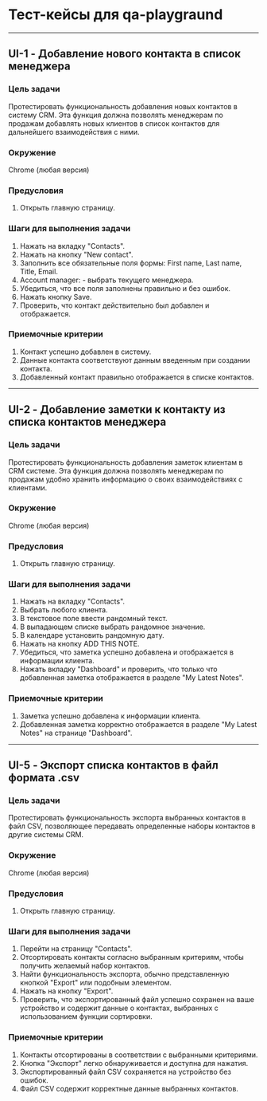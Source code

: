 # Тест-кейсы для qa-playgraund
***
## UI-1 - Добавление нового контакта в список менеджера
### Цель задачи
Протестировать функциональность добавления новых контактов в систему CRM. 
Эта функция должна позволять менеджерам по продажам добавлять новых клиентов в список контактов для дальнейшего взаимодействия с ними.
### Окружение
Chrome (любая версия)
### Предусловия
1. Открыть главную страницу. 
### Шаги для выполнения задачи
1. Нажать на вкладку "Contacts".
2. Нажать на кнопку "New contact".
3. Заполнить все обязательные поля формы: First name, Last name, Title, Email.
4. Account manager: - выбрать текущего менеджера.
5. Убедиться, что все поля заполнены правильно и без ошибок.
6. Нажать кнопку Save.
7. Проверить, что контакт действительно был добавлен и отображается.
### Приемочные критерии
1. Контакт успешно добавлен в систему.
2. Данные контакта соответствуют данным введенным при создании контакта.
3. Добавленный контакт правильно отображается в списке контактов.
***
## UI-2 - Добавление заметки к контакту из списка контактов менеджера
### Цель задачи
Протестировать функциональность добавления заметок клиентам в CRM системе. 
Эта функция должна позволять менеджерам по продажам удобно хранить информацию о своих взаимодействиях с клиентами.
### Окружение
Chrome (любая версия)
### Предусловия
1. Открыть главную страницу. 
### Шаги для выполнения задачи
1. Нажать на вкладку "Contacts".
2. Выбрать любого клиента.
3. В текстовое поле ввести рандомный текст.
4. В выпадающем списке выбрать рандомное значение.
5. В календаре установить рандомную дату.
6. Нажать на кнопку ADD THIS NOTE.
7. Убедиться, что заметка успешно добавлена и отображается в информации клиента.
8. Нажать вкладку "Dashboard" и проверить, что только что добавленная заметка отображается в разделе "My Latest Notes".
### Приемочные критерии
1. Заметка успешно добавлена к информации клиента.
2. Добавленная заметка корректно отображается в разделе "My Latest Notes" на странице "Dashboard".
***
## UI-5 - Экспорт списка контактов в файл формата .csv
### Цель задачи
Протестировать функциональность экспорта выбранных контактов в файл CSV, позволяющее передавать определенные наборы контактов в другие системы CRM.
### Окружение
Chrome (любая версия)
### Предусловия
1. Открыть главную страницу.
### Шаги для выполнения задачи
1. Перейти на страницу "Contacts".
2. Отсортировать контакты согласно выбранным критериям, чтобы получить желаемый набор контактов.
3. Найти функциональность экспорта, обычно представленную кнопкой "Export" или подобным элементом.
4. Нажать на кнопку "Export".
5. Проверить, что экспортированный файл успешно сохранен на ваше устройство и содержит данные о контактах, выбранных с использованием функции сортировки.
### Приемочные критерии
1. Контакты отсортированы в соответствии с выбранными критериями.
2. Кнопка "Экспорт" легко обнаруживается и доступна для нажатия.
3. Экспортированный файл CSV сохраняется на устройство без ошибок.
4. Файл CSV содержит корректные данные выбранных контактов.

